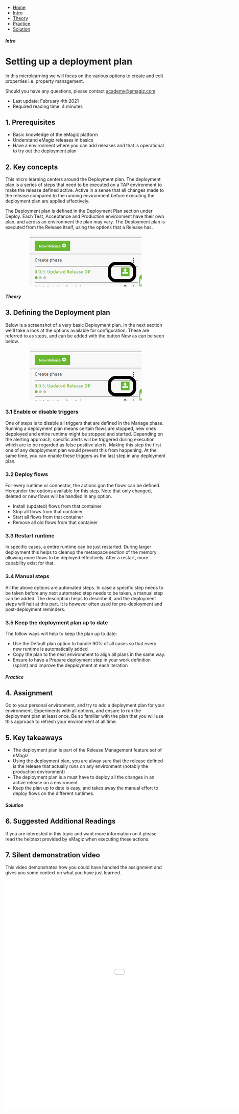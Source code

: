 <div class="ez-academy">
	<div class="ez-academy__body">
		<main class="micro-learning">
		<ul class="doc-nav">
			<li class="doc-nav__item"><a href="../../docs/microlearning/crashcourse-platform-index" class="doc-nav__link">Home</a></li>
			<li class="doc-nav__item"><a href="#intro" class="doc-nav__link">Intro</a></li>
			<li class="doc-nav__item"><a href="#theory" class="doc-nav__link">Theory</a></li>
			<li class="doc-nav__item"><a href="#practice" class="doc-nav__link">Practice</a></li>
			<li class="doc-nav__item"><a href="#solution" class="doc-nav__link">Solution</a></li>
		</ul>

<div class="doc">

##### Intro

# Setting up a deployment plan

In this microlearning we will focus on the various options to create and edit properties i.e. property management.

Should you have any questions, please contact academy@emagiz.com.

- Last update: February 4th 2021
- Required reading time: 4 minutes

## 1. Prerequisites
- Basic knowledge of the eMagiz platform
- Understand eMagiz releases in basics
- Have a environment where you can add releases and that is operational to try out the deployment plan

## 2. Key concepts
This micro learning centers around the Deployment plan. The deployment plan is a series of steps that need to be executed on a TAP environment to make the release defined active. Active in a sense that all changes made to the release compared to the running environment before executing the deployment plan are applied effectively.

The Deployment plan is defined in the Deployment Plan section under Deploy. Each Test, Acceptance and Production environment have their own plan, and across an environment the plan may vary. The Deployment plan is executed from the Release itself, using the options that a Release has.


<p align="center"><img src="../../img/microlearning/crashcourse-platform-deploy-setup-deployment-plan-pic1.png"></p>

##### Theory

## 3. Defining the Deployment plan

Below is a screenshot of a very basic Deployment plan. In the next section we'll take a look at the options available for configuration. These are referred to as steps, and can be added with the button New as can be seen below.

<p align="center"><img src="../../img/microlearning/crashcourse-platform-deploy-setup-deployment-plan-pic1.png"></p>


### 3.1 Enable or disable triggers

One of steps is to disable all triggers that are defined in the Manage phase. Running a deployment plan means certain flows are stopped, new ones depployed and entire runtime might be stopped and started. Depending on the alerting approach, specific alerts will be triggered during execution which are to be regarded as false positive alerts. Making this step the first one of any depployment plan would prevent this from happening.
At the same time, you can enable these triggers as the last step in any deployment plan.

### 3.2 Deploy flows
For every runtime or connector, the actions gon the flows can be defined. Hereunder the options available for this step. Note that only changed, deleted or new flows will be handled in any option.
- Install (updated) flows from that container
- Stop all flows from that container
- Start all flows from that container
- Remove all old flows from that container


### 3.3 Restart runtime
In specific cases, a entire runtime can be just restarted. During larger deployment this helps to cleanup the metaspace section of the memory allowing more flows to be deployed effectively. After a restart, more capability exist for that.


### 3.4 Manual steps
All the above options are automated steps. In case a specific step needs to be taken before any next automated step needs to be taken, a manual step can be added. The description helps to describe it, and the deployment steps will halt at this part. It is however often used for pre-deployment and post-deployment reminders.

### 3.5 Keep the deployment plan up to date
The follow ways will help to keep the plan up to date:

- Use the Default plan option to handle 90% of all cases so that every new runtime is automatically added
- Copy the plan to the next environment to align all plans in the same way.
- Ensure to have a Prepare deployment step in your work definition (sprint) and improve the depployment at each iteration

##### Practice

## 4. Assignment

Go to your personal environment, and try to add a deployment plan for your environment. Experiments with all options, and ensure to run the deployment plan at least once. Be so familiar with the plan that you will use this approach to refresh your environment at all time. 

## 5. Key takeaways

- The deployment plan is part of the Release Management feature set of eMagiz
- Using the deployment plan, you are alway sure that the release defined is the release that actually runs on any environment (notably the production environment)
- The deployment plan is a must have to deploy all the changes in an active release on a enviroment
- Keep the plan up to date is easy, and takes away the manual effort to deploy flows on the different runtimes. 

##### Solution

## 6. Suggested Additional Readings

If you are interested in this topic and want more information on it please read the helptext provided by eMagiz when executing these actions.

## 7. Silent demonstration video

This video demonstrates how you could have handled the assignment and gives you some context on what you have just learned.

<iframe width="1280" height="720" src="../../vid/microlearning/crashcourse-platform-deploy-setup-deployment-plan-video.mp4" frameborder="0" allow="accelerometer; autoplay; clipboard-write; encrypted-media; gyroscope; picture-in-picture" allowfullscreen></iframe>

</div>
</main>
</div>
</div>